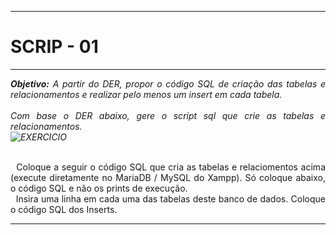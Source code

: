 -----

# SCRIP - 01

-----

</div>
<div align="justify">
<i><b>Objetivo:</b> A partir do DER, propor o código SQL de criação das tabelas e relacionamentos e realizar pelo menos um insert em cada tabela.<br /> </i> <br />
<i>Com base o DER abaixo, gere o script sql que crie as tabelas e relacionamentos.<br /> 
<img alt="EXERCICIO" src="https://github.com/joaovitorgfs/banco-de-dados/blob/main/img/exercicio.png?raw=true" /> <br />
</i>
<p> <br />
&nbsp; Coloque a seguir o código SQL que cria as tabelas e relaciomentos acima (execute diretamente no MariaDB / MySQL do Xampp). Só coloque abaixo, o código SQL e não os prints de execução. <br /> 
&nbsp; Insira uma linha em cada uma das tabelas deste banco de dados. Coloque o código SQL dos Inserts. 
</p>
</div>

-----